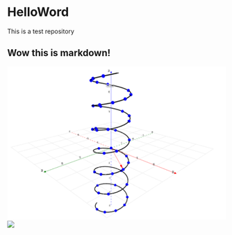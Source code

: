 # HelloWord
This is a test repository

## Wow this is markdown!

![alt text](calc_graphing_vvf.png)
![](https://raw.githubusercontent.com/davidf628/HelloWorld/main/calc_graphing_vvf.png)
